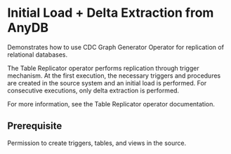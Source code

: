 <!-- loio099adc5b14184bf0abaab0ea4bd31ed8 -->

# Initial Load + Delta Extraction from AnyDB

Demonstrates how to use CDC Graph Generator Operator for replication of relational databases.



The Table Replicator operator performs replication through trigger mechanism. At the first execution, the necessary triggers and procedures are created in the source system and an initial load is performed. For consecutive executions, only delta extraction is performed.

For more information, see the Table Replicator operator documentation.



<a name="loio099adc5b14184bf0abaab0ea4bd31ed8__section_smj_bvk_1kb"/>

## Prerequisite

Permission to create triggers, tables, and views in the source.

